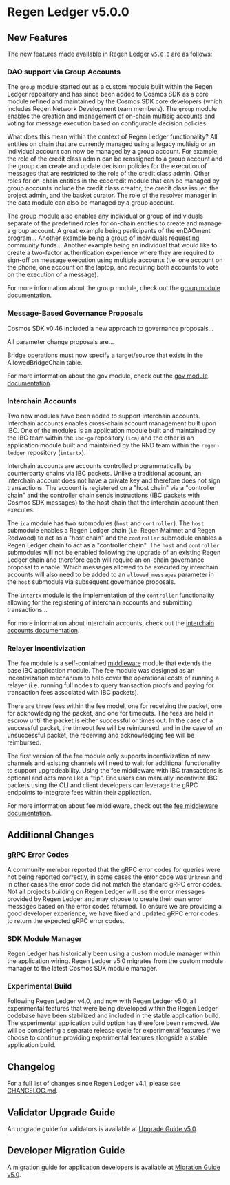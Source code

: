 # Regen Ledger v5.0.0

## New Features

The new features made available in Regen Ledger `v5.0.0` are as follows:

### DAO support via Group Accounts

The `group` module started out as a custom module built within the Regen Ledger repository and has since been added to Cosmos SDK as a core module refined and maintained by the Cosmos SDK core developers (which includes Regen Network Development team members). The `group` module enables the creation and management of on-chain multisig accounts and voting for message execution based on configurable decision policies.

What does this mean within the context of Regen Ledger functionality? All entities on chain that are currently managed using a legacy multisig or an individual account can now be managed by a group account. For example, the role of the credit class admin can be reassigned to a group account and the group can create and update decision policies for the execution of messages that are restricted to the role of the credit class admin. Other roles for on-chain entities in the ecocredit module that can be managed by group accounts include the credit class creator, the credit class issuer, the project admin, and the basket curator. The role of the resolver manager in the data module can also be managed by a group account.

The group module also enables any individual or group of individuals separate of the predefined roles for on-chain entities to create and manage a group account. A great example being participants of the enDAOment program... Another example being a group of individuals requesting community funds... Another example being an individual that would like to create a two-factor authentication experience where they are required to sign-off on message execution using multiple accounts (i.e. one account on the phone, one account on the laptop, and requiring both accounts to vote on the execution of a message).

For more information about the group module, check out the [group module documentation](https://docs.cosmos.network/v0.46/modules/group/).

### Message-Based Governance Proposals

Cosmos SDK v0.46 included a new approach to governance proposals...

All parameter change proposals are...

Bridge operations must now specify a target/source that exists in the AllowedBridgeChain table.

For more information about the gov module, check out the [gov module documentation](https://docs.cosmos.network/v0.46/modules/gov/).

### Interchain Accounts

Two new modules have been added to support interchain accounts. Interchain accounts enables cross-chain account management built upon IBC. One of the modules is an application module built and maintained by the IBC team within the `ibc-go` repository (`ica`) and the other is an application module built and maintained by the RND team within the `regen-ledger` repository (`intertx`).

Interchain accounts are accounts controlled programmatically by counterparty chains via IBC packets. Unlike a traditional account, an interchain account does not have a private key and therefore does not sign transactions. The account is registered on a "host chain" via a "controller chain" and the controller chain sends instructions (IBC packets with Cosmos SDK messages) to the host chain that the interchain account then executes.

The `ica` module has two submodules (`host` and `controller`). The `host` submodule enables a Regen Ledger chain (i.e. Regen Mainnet and Regen Redwood) to act as a "host chain" and the `controller` submodule enables a Regen Ledger chain to act as a "controller chain". The `host` and `controller` submodules will not be enabled following the upgrade of an existing Regen Ledger chain and therefore each will require an on-chain governance proposal to enable. Which messages allowed to be executed by interchain accounts will also need to be added to an `allowed_messages` parameter in the `host` submodule via subsequent governance proposals.

The `intertx` module is the implementation of the `controller` functionality allowing for the registering of interchain accounts and submitting transactions...

For more information about interchain accounts, check out the [interchain accounts documentation](https://ibc.cosmos.network/main/apps/interchain-accounts/overview).

### Relayer Incentivization

The `fee` module is a self-contained [middleware](https://ibc.cosmos.network/main/ibc/middleware/develop.html) module that extends the base IBC application module. The fee module was designed as an incentivization mechanism to help cover the operational costs of running a relayer (i.e. running full nodes to query transaction proofs and paying for transaction fees associated with IBC packets).

There are three fees within the fee model, one for receiving the packet, one for acknowledging the packet, and one for timeouts. The fees are held in escrow until the packet is either successful or times out. In the case of a successful packet, the timeout fee will be reimbursed, and in the case of an unsuccessful packet, the receiving and acknowledging fee will be reimbursed.

The first version of the fee module only supports incentivization of new channels and existing channels will need to wait for additional functionality to support upgradeability. Using the fee middleware with IBC transactions is optional and acts more like a "tip". End users can manually incentivize IBC packets using the CLI and client developers can leverage the gRPC endpoints to integrate fees within their application.

For more information about fee middleware, check out the [fee middleware documentation](https://ibc.cosmos.network/main/middleware/ics29-fee/overview).

## Additional Changes

### gRPC Error Codes

A community member reported that the gRPC error codes for queries were not being reported correctly, in some cases the error code was `Unknown` and in other cases the error code did not match the standard gRPC error codes. Not all projects building on Regen Ledger will use the error messages provided by Regen Ledger and may choose to create their own error messages based on the error codes returned. To ensure we are providing a good developer experience, we have fixed and updated gRPC error codes to return the expected gRPC error codes.

### SDK Module Manager

Regen Ledger has historically been using a custom module manager within the application wiring. Regen Ledger v5.0 migrates from the custom module manager to the latest Cosmos SDK module manager.

### Experimental Build

Following Regen Ledger v4.0, and now with Regen Ledger v5.0, all experimental features that were being developed within the Regen Ledger codebase have been stabilized and included in the stable application build. The experimental application build option has therefore been removed. We will be considering a separate release cycle for experimental features if we choose to continue providing experimental features alongside a stable application build.

## Changelog

For a full list of changes since Regen Ledger v4.1, please see [CHANGELOG.md](./CHANGELOG.md).

## Validator Upgrade Guide

An upgrade guide for validators is available at [Upgrade Guide v5.0](https://docs.regen.network/validators/upgrades/v5.0-upgrade.html).

## Developer Migration Guide

A migration guide for application developers is available at [Migration Guide v5.0](https://docs.regen.network/ledger/migrations/v5.0-migration.html).
